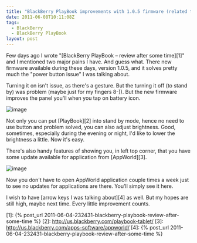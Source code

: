```yaml
---
title: "BlackBerry PlayBook improvements with 1.0.5 firmware (related to previous review)"
date: 2011-06-08T10:11:08Z
tags:
  - BlackBerry
  - BlackBerry PlayBook
layout: post
---
```

Few days ago I wrote "[BlackBerry PlayBook – review after some time][1]" and I mentioned two major pains I have. And guess what. There new firmware available during these days, version 1.0.5, and it solves pretty much the "power button issue" I was talking about.

Turning it on isn't issue, as there's a gesture. But the turning it off (to stand by) was problem (maybe just for my fingers 8-)). But the new firmware improves the panel you'll when you tap on battery icon.

![image](/i/232462/playbook_105_battery.jpg)

Not only you can put [PlayBook][2] into stand by mode, hence no need to use button and problem solved, you can also adjust brightness. Good, sometimes, especially during the evening or night, I'd like to lower the brightness a little. Now it's easy.

There's also handy features of showing you, in left top corner, that you have some update available for application from [AppWorld][3].

![image](/i/232462/playbook_105_icon.jpg)

Now you don't have to open AppWorld application couple times a week just to see no updates for applications are there. You'll simply see it here.

I wish to have [arrow keys I was talking about][4] as well. But my hopes are still high, maybe next time. Every little improvement counts.

[1]: {% post_url 2011-06-04-232431-blackberry-playbook-review-after-some-time %}
[2]: http://us.blackberry.com/playbook-tablet/
[3]: http://us.blackberry.com/apps-software/appworld/
[4]: {% post_url 2011-06-04-232431-blackberry-playbook-review-after-some-time %}